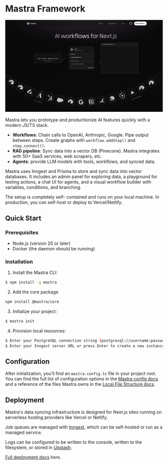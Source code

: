 # Mastra Framework

[![Mastra framework homepage](mastra-homepage.png)](https://mastra.ai)

Mastra lets you prototype and productionize AI features quickly with a modern JS/TS stack.

- **Workflows**: Chain calls to OpenAI, Anthropic, Google. Pipe output between steps. Create graphs with `workflow.addStep()` and `step.connect()`.
- **RAG pipeline**: Sync data into a vector DB (Pinecone). Mastra integrates with 50+ SaaS services, web scrapers, etc.
- **Agents**: provide LLM models with tools, workflows, and synced data.

Mastra uses Inngest and Prisma to store and sync data into vector databases. It includes an admin panel for exploring data, a playground for testing actions, a chat UI for agents, and a visual workflow builder with variables, conditions, and branching.

The setup is completely self- contained and runs on your local machine. In production, you can self-host or deploy to Vercel/Netlify.

## Quick Start

### Prerequisites

- Node.js (version 20 or later)
- Docker (the daemon should be running)

### Installation

1. Install the Mastra CLI:

```bash
$ npm install -g mastra
```

2. Add the core package

```bash
npm install @mastra/core
```

3. Initialize your project:

```bash
$ mastra init
```

4. Provision local resources:

```bash
$ Enter your PostgreSQL connection string (postgresql://username:password@host:port/database) or press Enter to create a new instance:
$ Enter your Inngest server URL or press Enter to create a new instance:
```

## Configuration

After initialization, you'll find an `mastra.config.ts` file in your project root. You can find the full list of configuration options in the [Mastra config docs](./docs/src/pages/reference/mastra-config.mdx) and a reference of the files Mastra owns in the [Local File Structure docs](./docs/src/pages/reference/local-project-structure.mdx).

## Deployment

Mastra's data syncing infrastructure is designed for Next.js sites running on serverless hosting providers like Vercel or Netlify.

Job queues are managed with [Inngest](https://inngest.com/), which can be self-hosted or run as a managed service.

Logs can be configured to be written to the console, written to the filesystem, or stored in [Upstash](https://upstash.com/).

[Full deployment docs](./docs/src/pages/reference/mastra-config.mdx) here.
